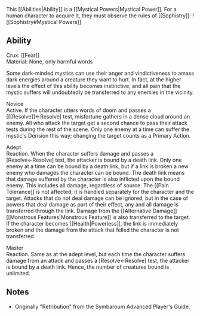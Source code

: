 This [[Abilities|Ability]] is a [[Mystical Powers|Mystical Power]]. For a human character to acquire it, they must observe the rules of [[Sophistry]]:
![[Sophistry#Mystical Powers]]
## Ability
Crux: [[Fear]]<br>Material: None, only harmful words

Some dark-minded mystics can use their anger and vindictiveness to amass dark energies around a creature they want to hurt. In fact, at the higher levels the effect of this ability becomes instinctive, and all pain that the mystic suffers will undoubtedly be transferred to any enemies in the vicinity.

Novice<br>Active. If the character utters words of doom and passes a \[[[Resolve]]←Resolve\] test, misfortune gathers in a dense cloud around an enemy. All who attack the target get a second chance to pass their attack tests during the rest of the scene. Only one enemy at a time can suffer the mystic's Derision this way; changing the target counts as a Primary Action.

Adept<br>Reaction. When the character suffers damage and passes a \[Resolve←Resolve\] test, the attacker is bound by a death link. Only one enemy at a time can be bound by a death link, but if a link is broken a new enemy who damages the character can be bound. The death link means that damage suffered by the character is also inflicted upon the bound enemy. This includes all damage, regardless of source. The [[Pain Tolerance]] is not affected; it is handled separately for the character and the target. Attacks that do not deal damage can be ignored, but in the case of powers that deal damage as part of their effect, any and all damage is transferred through the link. Damage from the [[Alternative Damage]] [[Monstrous Features|Monstrous Feature]] is also transferred to the target. If the character becomes [[Health|Powerless]], the link is immediately broken and the damage from the attack that felled the character is not transferred.

Master<br>Reaction. Same as at the adept level, but each time the character suffers damage from an attack and passes a \[Resolve←Resolve\] test, the attacker is bound by a death link. Hence, the number of creatures bound is unlimited.
## Notes
* Originally "Retribution" from the Symbaroum Advanced Player's Guide.